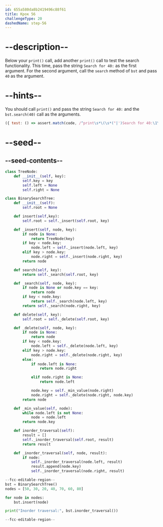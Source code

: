 ```yaml
---
id: 655a580da8b2419496c88f61
title: Крок 56
challengeType: 20
dashedName: step-56
---
```


# --description--

Below your `print()` call, add another `print()` call to test the search functionality. This time, pass the string `Search for 40:` as the first argument. For the second argument, call the `search` method of `bst` and pass `40` as the argument.

# --hints--

You should call `print()` and pass the string `Search for 40:` and the `bst.search(40)` call as the arguments.

```js
({ test: () => assert.match(code, /^print\s*\(\s*("|')Search for 40:\1\s*,\s*bst\.search\s*\(\s*40\s*\)\s*\)/m) })
```

# --seed--

## --seed-contents--

```py
class TreeNode:
    def __init__(self, key):
        self.key = key
        self.left = None
        self.right = None

class BinarySearchTree:
    def __init__(self):
        self.root = None

    def insert(self,key):
        self.root = self._insert(self.root, key)

    def _insert(self, node, key):
        if node is None:
            return TreeNode(key)
        if key < node.key:
            node.left = self._insert(node.left, key)
        elif key > node.key:
            node.right = self._insert(node.right, key)
        return node

    def search(self, key):
        return self._search(self.root, key)

    def _search(self, node, key):
        if node is None or node.key == key:
            return node
        if key < node.key:
            return self._search(node.left, key)
        return self._search(node.right, key)

    def delete(self, key):
        self.root = self._delete(self.root, key)

    def _delete(self, node, key):
        if node is None:
            return node
        if key < node.key:
            node.left = self._delete(node.left, key)
        elif key > node.key:
            node.right = self._delete(node.right, key)
        else:
            if node.left is None:
                return node.right

            elif node.right is None:
                return node.left

            node.key = self._min_value(node.right)
            node.right = self._delete(node.right, node.key)
        return node

    def _min_value(self, node):
        while node.left is not None:
            node = node.left
        return node.key

    def inorder_traversal(self):
        result = []
        self._inorder_traversal(self.root, result)
        return result

    def _inorder_traversal(self, node, result):
        if node:
            self._inorder_traversal(node.left, result)
            result.append(node.key)
            self._inorder_traversal(node.right, result)

--fcc-editable-region--
bst = BinarySearchTree()
nodes = [50, 30, 20, 40, 70, 60, 80]

for node in nodes:
    bst.insert(node)

print("Inorder traversal:", bst.inorder_traversal())

--fcc-editable-region--
```
